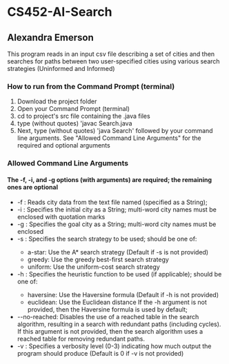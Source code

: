 # CS452-AI-Search
## Alexandra Emerson
This program reads in an input csv file describing a set of cities and then searches for paths between two user-specified cities using various search strategies (Uninformed and Informed)

### How to run from the Command Prompt (terminal)

1. Download the project folder
2. Open your Command Prompt (terminal)
3. cd to project's src file containing the .java files
4. type (without quotes) 'javac Search.java
5. Next, type (without quotes) 'java Search' followed by your command line arguments. See "Allowed Command Line Arguments" for the required and optional arguments

### Allowed Command Line Arguments
#### The -f, -i, and -g options (with arguments) are required; the remaining ones are optional
* -f <FILENAME>: Reads city data from the text file named <FILENAME> (specified as a String);
* -i <STRING>: Specifies the initial city as a String; multi-word city names must be enclosed with quotation marks
* -g <STRING>: Specifies the goal city as a String; multi-word city names must be enclosed
* -s <STRING>: Specifies the search strategy to be used; <STRING> should be one of:
  * a-star: Use the A* search strategy (Default if -s is not provided)
  * greedy: Use the greedy best-first search strategy
  * uniform: Use the uniform-cost search strategy
* -h <STRING>: Specifies the heuristic function to be used (if applicable); <STRING> should be
one of:
  * haversine: Use the Haversine formula (Default if -h is not provided)
  * euclidean: Use the Euclidean distance
If the -h argument is not provided, then the Haversine formula is used by default;
* --no-reached: Disables the use of a reached table in the search algorithm, resulting in a search with redundant paths (including cycles). If this argument is not provided,
then the search algorithm uses a reached table for removing redundant paths.
* -v <INTEGER>: Specifies a verbosity level (0-3) indicating how much output the program should produce (Default is 0 if -v is not provided)
